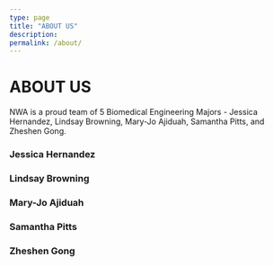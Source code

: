 ```yaml
---
type: page
title: "ABOUT US"
description:
permalink: /about/
---
```


# ABOUT US
NWA is a proud team of 5 Biomedical Engineering Majors - Jessica Hernandez, Lindsay Browning, Mary-Jo Ajiduah, Samantha Pitts, and Zheshen Gong.

### Jessica Hernandez

### Lindsay Browning

### Mary-Jo Ajiduah

### Samantha Pitts

### Zheshen Gong


